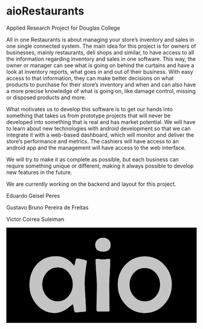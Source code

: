 # aioRestaurants
Applied Research Project for Douglas College

All in one Restaurants is about managing your store’s inventory and sales in one single connected system. The main idea for this project is for owners of businesses, mainly restaurants, deli shops and similar, to have access to all the information regarding inventory and sales in one software. This way, the owner or manager can see what is going on behind the curtains and have a look at inventory reports, what goes in and out of their business. With easy access to that information, they can make better decisions on what products to purchase for their store’s inventory and when and can also have a more precise knowledge of what is going on, like damage control, missing or disposed products and more.  

What motivates us to develop this software is to get our hands into something that takes us from prototype projects that will never be developed into something that is real and has market potential. We will have to learn about new technologies with android development so that we can integrate it with a web-based dashboard, which will monitor and deliver the store’s performance and metrics. The cashiers will have access to an android app and the management will have access to the web interface.  

We will try to make it as complete as possible, but each business can require something unique or different, making it always possible to develop new features in the future. 

We are currently working on the backend and layout for this project.

Eduardo Geisel Peres

Gustavo Bruno Pereira de Freitas

Victor Correa Suleiman

<img src="https://raw.githubusercontent.com/eduardogeisel/aioRestaurants/7be8a8fd369f4999c5d3e6262ea497ca1edc5f90/Mobile/app/src/main/res/drawable/aiologo.jpg">

